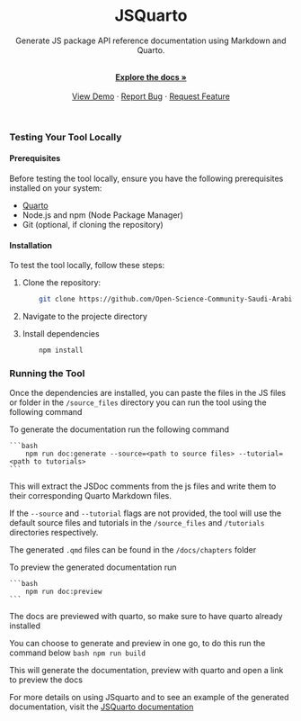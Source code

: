 <h1 align="center">JSQuarto</h1>

<div align="center">
    Generate JS package API reference documentation using Markdown and Quarto.
</div>
<br />
<div align="center">
  <p align="center">
    <a href="https://jsquarto.netlify.app/"><strong>Explore the docs »</strong></a>
    <br />
    <br />
    <a href="https://jsquarto.netlify.app/">View Demo</a>
    ·
    <a href="https://github.com/Open-Science-Community-Saudi-Arabia/JSquarto/issues">Report Bug</a>
    ·
    <a href="https://github.com/Open-Science-Community-Saudi-Arabia/JSquarto/issues">Request Feature</a>
  </p>
</div>
<br/>

### Testing Your Tool Locally

#### Prerequisites

Before testing the tool locally, ensure you have the following prerequisites installed on your system:

-   [Quarto](https://quarto.org/)
-   Node.js and npm (Node Package Manager)
-   Git (optional, if cloning the repository)

#### Installation

To test the tool locally, follow these steps:

1. Clone the repository:
    ```bash
        git clone https://github.com/Open-Science-Community-Saudi-Arabia/JSquarto
    ```
2. Navigate to the projecte directory

3. Install dependencies
    ```bash
        npm install
    ```

### Running the Tool

Once the dependencies are installed, you can paste the files in the JS files or folder in the `/source_files` directory you can run the tool using the following command

To generate the documentation run the following command

    ```bash
        npm run doc:generate --source=<path to source files> --tutorial=<path to tutorials>
    ```
This will extract the JSDoc comments from the js files and write them to their corresponding Quarto Markdown files.

If the `--source` and `--tutorial` flags are not provided, the tool will use the default source files and tutorials in the `/source_files` and `/tutorials` directories respectively.

The generated `.qmd` files can be found in the `/docs/chapters` folder

To preview the generated documentation run
    
    ```bash
        npm run doc:preview
    ```
The docs are previewed with quarto, so make sure to have quarto already installed

You can choose to generate and preview in one go, to do this run the command below
    ```bash
        npm run build
    ```

This will generate the documentation, preview with quarto and open a link to preview the docs

For more details on using JSquarto and to see an example of the generated documentation, visit the [JSQuarto documentation](https://jsquarto.netlify.app/)
